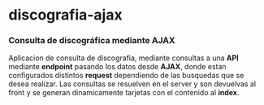 # discografia-ajax
### Consulta de discográfica mediante AJAX

Aplicacion de consulta de discografia, mediante consultas a una **API** mediante **endpoint** pasando los datos desde **AJAX**, donde estan configurados distintos **request** dependiendo de las busquedas que se desea realizar.
Las consultas se resuelven en el server y son devuelvas al front y se generan dinamicamente tarjetas con el contenido al **index**.